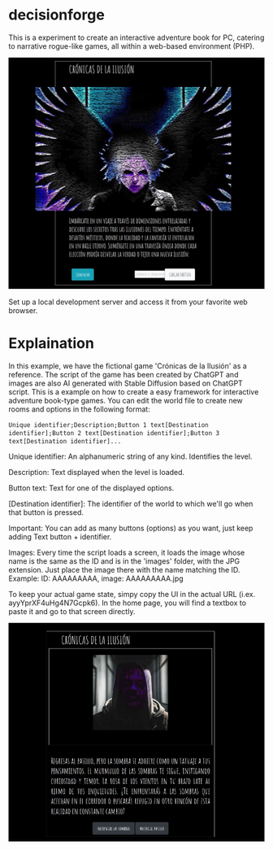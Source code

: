 # decisionforge
This is a experiment to create an interactive adventure book for PC, catering to narrative rogue-like games, all within a web-based environment (PHP).

![Captura del index de DecisionForge](cap1.jpg)

Set up a local development server and access it from your favorite web browser.  

# Explaination
In this example, we have the fictional game 'Crónicas de la Ilusión' as a reference. The script of the game has been created by ChatGPT and images are also AI generated with Stable Diffusion based on ChatGPT script. This is a example on how to create a easy framework for interactive adventure book-type games. You can edit the world file to create new rooms and options in the following format: 

    Unique identifier;Description;Button 1 text[Destination identifier];Button 2 text[Destination identifier];Button 3 text[Destination identifier]...

Unique identifier: An alphanumeric string of any kind. Identifies the level.

Description: Text displayed when the level is loaded.

Button text: Text for one of the displayed options.

[Destination identifier]: The identifier of the world to which we'll go when that button is pressed. 

Important: You can add as many buttons (options) as you want, just keep adding Text button + identifier. 

Images: Every time the script loads a screen, it loads the image whose name is the same as the ID and is in the 'images' folder, with the JPG extension. Just place the image there with the name matching the ID. Example: ID: AAAAAAAAA, image: AAAAAAAAA.jpg

To keep your actual game state, simpy copy the UI in the actual URL (i.ex. ayyYprXF4uHg4N7Gcpk6). In the home page, you will find a textbox to paste it and go to that screen directly.

![Captura de una pantalla de juego en DecisionForge](cap2.jpg)
